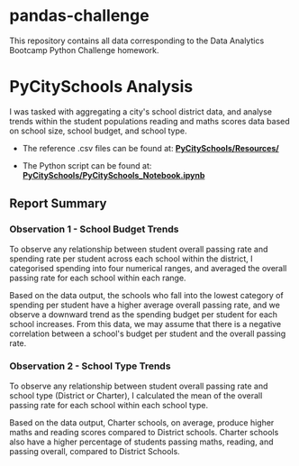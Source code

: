 # pandas-challenge

This repository contains all data corresponding to the Data Analytics Bootcamp Python Challenge homework.

# PyCitySchools Analysis
I was tasked with aggregating a city's school district data, and analyse trends within the student populations reading and maths scores data based on school size, school budget, and school type.

* The reference .csv files can be found at: **[PyCitySchools/Resources/](https://github.com/sarahcasauria/Python-challenge/blob/main/PyCitySchools/Resources/)**

* The Python script can be found at: **[PyCitySchools/PyCitySchools_Notebook.ipynb](https://github.com/sarahcasauria/Python-challenge/blob/main/PyCitySchools/PyCitySchools_Notebook.ipynb)**

## Report Summary
### Observation 1 - School Budget Trends
To observe any relationship between student overall passing rate and spending rate per student across each school within the district, I categorised spending into four numerical ranges, and averaged the overall passing rate for each school within each range.

Based on the data output, the schools who fall into the lowest category of spending per student have a higher average overall passing rate, and we observe a downward trend as the spending budget per student for each school increases. From this data, we may assume that there is a negative correlation between a school's budget per student and the overall passing rate.

### Observation 2 - School Type Trends
To observe any relationship between student overall passing rate and school type (District or Charter), I calculated the mean of the overall passing rate for each school within each school type.

Based on the data output, Charter schools, on average, produce higher maths and reading scores compared to District schools. Charter schools also have a higher percentage of students passing maths, reading, and passing overall, compared to District Schools.